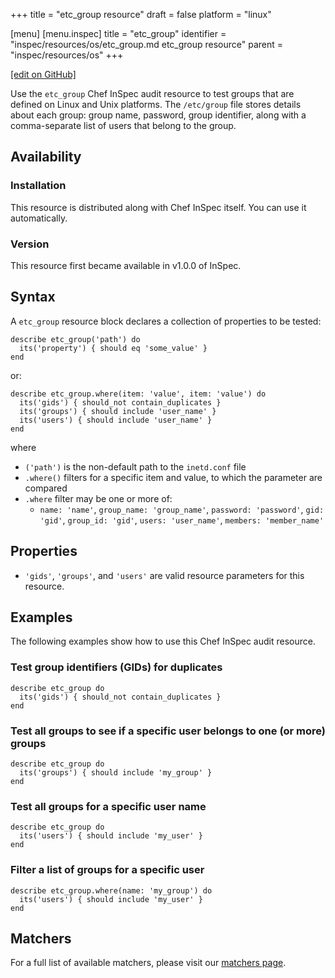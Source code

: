 +++
title = "etc_group resource"
draft = false
platform = "linux"

[menu]
  [menu.inspec]
    title = "etc_group"
    identifier = "inspec/resources/os/etc_group.md etc_group resource"
    parent = "inspec/resources/os"
+++

[\[edit on GitHub\]](https://github.com/inspec/inspec/blob/master/www/content/inspec/resources/etc_group.md)

Use the `etc_group` Chef InSpec audit resource to test groups that are defined on Linux and Unix platforms. The `/etc/group` file stores details about each group: group name, password, group identifier, along with a comma-separate list of users that belong to the group.

## Availability

### Installation

This resource is distributed along with Chef InSpec itself. You can use it automatically.

### Version

This resource first became available in v1.0.0 of InSpec.

## Syntax

A `etc_group` resource block declares a collection of properties to be tested:

    describe etc_group('path') do
      its('property') { should eq 'some_value' }
    end

or:

    describe etc_group.where(item: 'value', item: 'value') do
      its('gids') { should_not contain_duplicates }
      its('groups') { should include 'user_name' }
      its('users') { should include 'user_name' }
    end

where

- `('path')` is the non-default path to the `inetd.conf` file
- `.where()` filters for a specific item and value, to which the parameter are compared
- `.where` filter may be one or more of:
  - `name: 'name'`, `group_name: 'group_name'`, `password: 'password'`, `gid: 'gid'`, `group_id: 'gid'`, `users: 'user_name'`, `members: 'member_name'`

## Properties

- `'gids'`, `'groups'`, and `'users'` are valid resource parameters for this resource.

## Examples

The following examples show how to use this Chef InSpec audit resource.

### Test group identifiers (GIDs) for duplicates

    describe etc_group do
      its('gids') { should_not contain_duplicates }
    end

### Test all groups to see if a specific user belongs to one (or more) groups

    describe etc_group do
      its('groups') { should include 'my_group' }
    end

### Test all groups for a specific user name

    describe etc_group do
      its('users') { should include 'my_user' }
    end

### Filter a list of groups for a specific user

    describe etc_group.where(name: 'my_group') do
      its('users') { should include 'my_user' }
    end

## Matchers

For a full list of available matchers, please visit our [matchers page](/inspec/matchers/).
